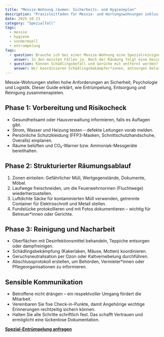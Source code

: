 ```yaml
---
title: "Messie-Wohnung räumen: Sicherheits- und Hygieneplan"
description: "Praxisleitfaden für Messie- und Hortungswohnungen inklusive Schutzmaßnahmen, Ablaufplan und Nachbetreuung."
date: 2025-10-23
category: "Spezialfall"
tags:
  - messie
  - hygiene
  - sondermuell
  - entrumpelung
faqs:
  - question: Brauche ich bei einer Messie-Wohnung eine Spezialreinigung?
    answer: In den meisten Fällen ja. Nach der Räumung folgt eine Desinfektion oder Ozonbehandlung, besonders bei Schimmel, Tierkot oder Fäulnis.
  - question: Können Schädlingsbefall und Gerüche mit entfernt werden?
    answer: Wir koordinieren Schädlingsbekämpfer*innen, entsorgen belastete Materialien getrennt und setzen Geruchsneutralisation ein, damit die Wohnung wieder bewohnbar wird.
---
```

Messie-Wohnungen stellen hohe Anforderungen an Sicherheit, Psychologie und Logistik. Dieser Guide erklärt, wie Entrümpelung, Entsorgung und Reinigung zusammenspielen.

## Phase 1: Vorbereitung und Risikocheck

- Gesundheitsamt oder Hausverwaltung informieren, falls es Auflagen gibt.
- Strom, Wasser und Heizung testen – defekte Leitungen vorab melden.
- Persönliche Schutzkleidung (FFP3-Masken, Schnittschutzhandschuhe, Overalls) einplanen.
- Räume belüften und CO₂-Warner bzw. Ammoniak-Messgeräte bereithalten.

## Phase 2: Strukturierter Räumungsablauf

1. Zonen einteilen: Gefährlicher Müll, Wertgegenstände, Dokumente, Möbel.
2. Laufwege freischneiden, um die Feuerwehrnormen (Fluchtwege) wiederherzustellen.
3. Luftdichte Säcke für kontaminierten Müll verwenden, getrennte Container für Elektroschrott und Metall stellen.
4. Fundstücke protokollieren und mit Fotos dokumentieren – wichtig für Betreuer*innen oder Gerichte.

## Phase 3: Reinigung und Nacharbeit

- Oberflächen mit Desinfektionsmittel behandeln, Teppiche entsorgen oder dampfreinigen.
- Schädlingsbekämpfung (Kakerlaken, Mäuse, Motten) koordinieren.
- Geruchsneutralisation per Ozon oder Kaltvernebelung durchführen.
- Abschlussprotokoll erstellen, um Behörden, Vermieter*innen oder Pflegeorganisationen zu informieren.

## Sensible Kommunikation

- Betroffene nicht drängen – ein respektvoller Umgang fördert die Mitarbeit.
- Vereinbaren Sie fixe Check-in-Punkte, damit Angehörige wichtige Erinnerungen rechtzeitig sichern können.
- Halten Sie alle Schritte schriftlich fest. Das schafft Vertrauen und ermöglicht eine lückenlose Dokumentation.

[**Spezial-Entrümpelung anfragen**](/angebot/)
